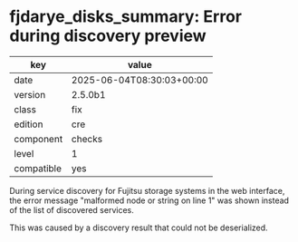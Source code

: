[//]: # (werk v2)
# fjdarye_disks_summary: Error during discovery preview

key        | value
---------- | ---
date       | 2025-06-04T08:30:03+00:00
version    | 2.5.0b1
class      | fix
edition    | cre
component  | checks
level      | 1
compatible | yes

During service discovery for Fujitsu storage systems in the web interface, the error message "malformed node or string on line 1" was shown instead of the list of discovered services.

This was caused by a discovery result that could not be deserialized.

